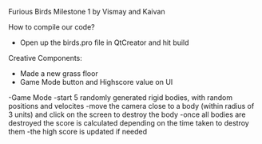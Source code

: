Furious Birds Milestone 1
by Vismay and Kaivan

How to compile our code?
- Open up the birds.pro file in QtCreator and hit build

Creative Components:
- Made a new grass floor
- Game Mode button and Highscore value on UI

-Game Mode
	-start 5 randomly generated rigid bodies, with random positions and velocites
	-move the camera close to a body (within radius of 3 units) and click on the screen to destroy the body 
	-once all bodies are destroyed the score is calculated depending on the time taken to destroy them
	-the high score is updated if needed

